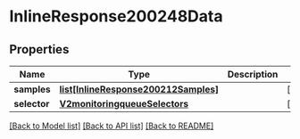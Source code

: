 # InlineResponse200248Data

## Properties
Name | Type | Description | Notes
------------ | ------------- | ------------- | -------------
**samples** | [**list[InlineResponse200212Samples]**](InlineResponse200212Samples.md) |  | [optional] 
**selector** | [**V2monitoringqueueSelectors**](V2monitoringqueueSelectors.md) |  | [optional] 

[[Back to Model list]](../README.md#documentation-for-models) [[Back to API list]](../README.md#documentation-for-api-endpoints) [[Back to README]](../README.md)

